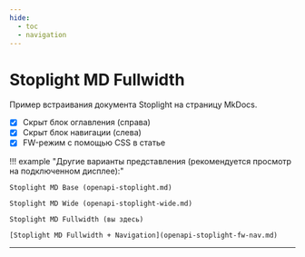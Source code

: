 ```yaml
---
hide:
  - toc
  - navigation
---
```


<style>
@media only screen and (min-width: 76.25em) {
  .md-main__inner {
    max-width: none;
  }
  .md-sidebar--primary {
    left: 0;
  }
  .md-sidebar--secondary {
    right: 0;
    margin-left: 0;
    -webkit-transform: none;
    transform: none;   
  }
}
</style>

# Stoplight MD Fullwidth

Пример встраивания документа Stoplight на страницу MkDocs.

- [x] Скрыт блок оглавления (справа)
- [x] Скрыт блок навигации (слева)
- [x] FW-режим с помощью CSS в статье

!!! example "Другие варианты представления (рекомендуется просмотр на подключенном дисплее):"

    Stoplight MD Base (openapi-stoplight.md)
    
    Stoplight MD Wide (openapi-stoplight-wide.md)
    
    Stoplight MD Fullwidth (вы здесь)
    
    [Stoplight MD Fullwidth + Navigation](openapi-stoplight-fw-nav.md)

---

<script src="https://unpkg.com/@stoplight/elements/web-components.min.js">
  </script>
<link rel="stylesheet" href="https://unpkg.com/@stoplight/elements/styles.min.css">
<elements-api
      apiDescriptionUrl="https://raw.githubusercontent.com/andwr/mkdocs-material-fork/main/docs/openapi/pay-api.yaml"
      router="hash"
    />
